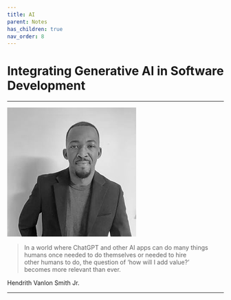 ```yaml
---
title: AI
parent: Notes
has_children: true
nav_order: 8
---
```


# Integrating Generative AI in Software Development

<hr class="splash">

![Hendrith Vanlon Smith Jr.](../../images/hendrith_smith.png)

<blockquote class="pretty"><span>
In a world where ChatGPT and other AI apps can do many things <br/>humans once needed to do themselves or needed to hire <br/>other humans to do, the question of ‘how will I add value?’ <br/>becomes more relevant than ever.
</span></blockquote>
<p class="attribution">Hendrith Vanlon Smith Jr.</p>

<hr class="splash">
